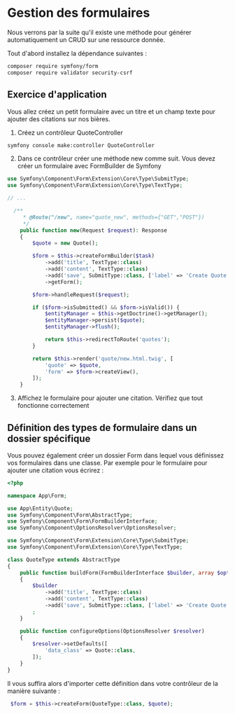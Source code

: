 # Gestion des formulaires

Nous verrons par la suite qu'il existe une méthode pour générer automatiquement un CRUD sur une ressource donnée.

Tout d'abord installez la dépendance suivantes :

```bash
composer require symfony/form
composer require validator security-csrf
```

## Exercice d'application

Vous allez créez un petit formulaire avec un titre et un champ texte pour ajouter des citations sur nos bières.

1. Créez un contrôleur QuoteController 
```bash
symfony console make:controller QuoteController
```

2. Dans ce contrôleur créer une méthode new comme suit. Vous devez créer un formulaire avec FormBuilder de Symfony

```php
use Symfony\Component\Form\Extension\Core\Type\SubmitType;
use Symfony\Component\Form\Extension\Core\Type\TextType;

// ...

  /**
     * @Route("/new", name="quote_new", methods={"GET","POST"})
     */
    public function new(Request $request): Response
    {
        $quote = new Quote();

        $form = $this->createFormBuilder($task)
            ->add('title', TextType::class)
            ->add('content', TextType::class)
            ->add('save', SubmitType::class, ['label' => 'Create Quote'])
            ->getForm();

        $form->handleRequest($request);

        if ($form->isSubmitted() && $form->isValid()) {
            $entityManager = $this->getDoctrine()->getManager();
            $entityManager->persist($quote);
            $entityManager->flush();

            return $this->redirectToRoute('quotes');
        }

        return $this->render('quote/new.html.twig', [
            'quote' => $quote,
            'form' => $form->createView(),
        ]);
    }
```

3. Affichez le formulaire pour ajouter une citation. Vérifiez que tout fonctionne correctement


## Définition des types de formulaire dans un dossier spécifique

Vous pouvez également créer un dossier Form dans lequel vous définissez vos formulaires dans une classe. Par exemple pour le formulaire pour ajouter une citation vous écrirez :

```php
<?php

namespace App\Form;

use App\Entity\Quote;
use Symfony\Component\Form\AbstractType;
use Symfony\Component\Form\FormBuilderInterface;
use Symfony\Component\OptionsResolver\OptionsResolver;

use Symfony\Component\Form\Extension\Core\Type\SubmitType;
use Symfony\Component\Form\Extension\Core\Type\TextType;

class QuoteType extends AbstractType
{
    public function buildForm(FormBuilderInterface $builder, array $options)
    {
        $builder
            ->add('title', TextType::class)
            ->add('content', TextType::class)
            ->add('save', SubmitType::class, ['label' => 'Create Quote'])
        ;
    }

    public function configureOptions(OptionsResolver $resolver)
    {
        $resolver->setDefaults([
            'data_class' => Quote::class,
        ]);
    }
}

```

Il vous suffira alors d'importer cette définition dans votre contrôleur de la manière suivante :

```php
 $form = $this->createForm(QuoteType::class, $quote);
 ```
